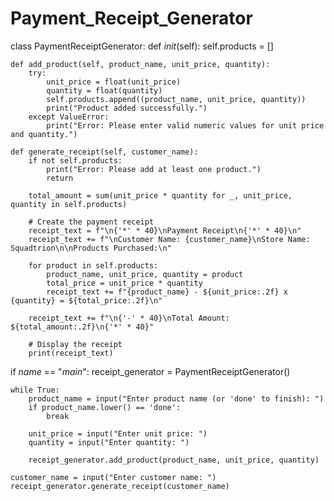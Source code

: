 # Payment_Receipt_Generator
class PaymentReceiptGenerator:
    def _init_(self):
        self.products = []

    def add_product(self, product_name, unit_price, quantity):
        try:
            unit_price = float(unit_price)
            quantity = float(quantity)
            self.products.append((product_name, unit_price, quantity))
            print("Product added successfully.")
        except ValueError:
            print("Error: Please enter valid numeric values for unit price and quantity.")

    def generate_receipt(self, customer_name):
        if not self.products:
            print("Error: Please add at least one product.")
            return

        total_amount = sum(unit_price * quantity for _, unit_price, quantity in self.products)

        # Create the payment receipt
        receipt_text = f"\n{'*' * 40}\nPayment Receipt\n{'*' * 40}\n"
        receipt_text += f"\nCustomer Name: {customer_name}\nStore Name: Squadtrion\n\nProducts Purchased:\n"

        for product in self.products:
            product_name, unit_price, quantity = product
            total_price = unit_price * quantity
            receipt_text += f"{product_name} - ${unit_price:.2f} x {quantity} = ${total_price:.2f}\n"

        receipt_text += f"\n{'-' * 40}\nTotal Amount: ${total_amount:.2f}\n{'*' * 40}"

        # Display the receipt
        print(receipt_text)


if _name_ == "_main_":
    receipt_generator = PaymentReceiptGenerator()

    while True:
        product_name = input("Enter product name (or 'done' to finish): ")
        if product_name.lower() == 'done':
            break

        unit_price = input("Enter unit price: ")
        quantity = input("Enter quantity: ")

        receipt_generator.add_product(product_name, unit_price, quantity)

    customer_name = input("Enter customer name: ")
    receipt_generator.generate_receipt(customer_name)

